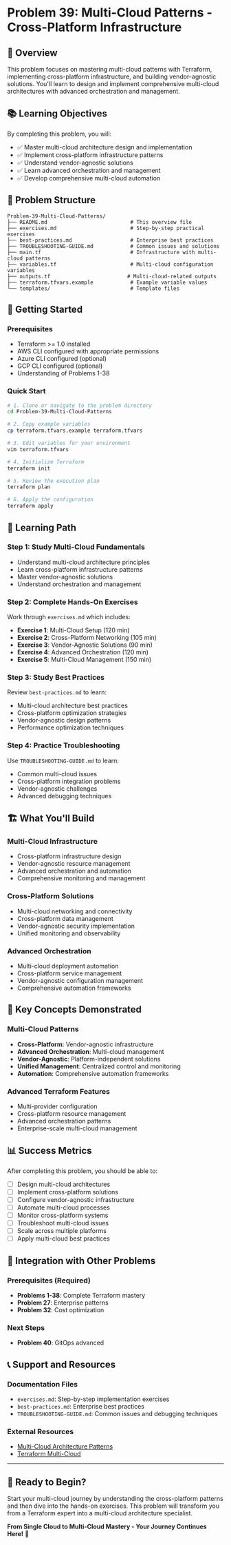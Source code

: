 # Problem 39: Multi-Cloud Patterns - Cross-Platform Infrastructure

## 🎯 Overview

This problem focuses on mastering multi-cloud patterns with Terraform, implementing cross-platform infrastructure, and building vendor-agnostic solutions. You'll learn to design and implement comprehensive multi-cloud architectures with advanced orchestration and management.

## 📚 Learning Objectives

By completing this problem, you will:
- ✅ Master multi-cloud architecture design and implementation
- ✅ Implement cross-platform infrastructure patterns
- ✅ Understand vendor-agnostic solutions
- ✅ Learn advanced orchestration and management
- ✅ Develop comprehensive multi-cloud automation

## 📁 Problem Structure

```
Problem-39-Multi-Cloud-Patterns/
├── README.md                           # This overview file
├── exercises.md                        # Step-by-step practical exercises
├── best-practices.md                   # Enterprise best practices
├── TROUBLESHOOTING-GUIDE.md            # Common issues and solutions
├── main.tf                             # Infrastructure with multi-cloud patterns
├── variables.tf                        # Multi-cloud configuration variables
├── outputs.tf                         # Multi-cloud-related outputs
├── terraform.tfvars.example            # Example variable values
└── templates/                          # Template files
```

## 🚀 Getting Started

### Prerequisites
- Terraform >= 1.0 installed
- AWS CLI configured with appropriate permissions
- Azure CLI configured (optional)
- GCP CLI configured (optional)
- Understanding of Problems 1-38

### Quick Start
```bash
# 1. Clone or navigate to the problem directory
cd Problem-39-Multi-Cloud-Patterns

# 2. Copy example variables
cp terraform.tfvars.example terraform.tfvars

# 3. Edit variables for your environment
vim terraform.tfvars

# 4. Initialize Terraform
terraform init

# 5. Review the execution plan
terraform plan

# 6. Apply the configuration
terraform apply
```

## 📖 Learning Path

### Step 1: Study Multi-Cloud Fundamentals
- Understand multi-cloud architecture principles
- Learn cross-platform infrastructure patterns
- Master vendor-agnostic solutions
- Understand orchestration and management

### Step 2: Complete Hands-On Exercises
Work through `exercises.md` which includes:
- **Exercise 1**: Multi-Cloud Setup (120 min)
- **Exercise 2**: Cross-Platform Networking (105 min)
- **Exercise 3**: Vendor-Agnostic Solutions (90 min)
- **Exercise 4**: Advanced Orchestration (120 min)
- **Exercise 5**: Multi-Cloud Management (150 min)

### Step 3: Study Best Practices
Review `best-practices.md` to learn:
- Multi-cloud architecture best practices
- Cross-platform optimization strategies
- Vendor-agnostic design patterns
- Performance optimization techniques

### Step 4: Practice Troubleshooting
Use `TROUBLESHOOTING-GUIDE.md` to learn:
- Common multi-cloud issues
- Cross-platform integration problems
- Vendor-agnostic challenges
- Advanced debugging techniques

## 🏗️ What You'll Build

### Multi-Cloud Infrastructure
- Cross-platform infrastructure design
- Vendor-agnostic resource management
- Advanced orchestration and automation
- Comprehensive monitoring and management

### Cross-Platform Solutions
- Multi-cloud networking and connectivity
- Cross-platform data management
- Vendor-agnostic security implementation
- Unified monitoring and observability

### Advanced Orchestration
- Multi-cloud deployment automation
- Cross-platform service management
- Vendor-agnostic configuration management
- Comprehensive automation frameworks

## 🎯 Key Concepts Demonstrated

### Multi-Cloud Patterns
- **Cross-Platform**: Vendor-agnostic infrastructure
- **Advanced Orchestration**: Multi-cloud management
- **Vendor-Agnostic**: Platform-independent solutions
- **Unified Management**: Centralized control and monitoring
- **Automation**: Comprehensive automation frameworks

### Advanced Terraform Features
- Multi-provider configuration
- Cross-platform resource management
- Advanced orchestration patterns
- Enterprise-scale multi-cloud management

## 📊 Success Metrics

After completing this problem, you should be able to:
- [ ] Design multi-cloud architectures
- [ ] Implement cross-platform solutions
- [ ] Configure vendor-agnostic infrastructure
- [ ] Automate multi-cloud processes
- [ ] Monitor cross-platform systems
- [ ] Troubleshoot multi-cloud issues
- [ ] Scale across multiple platforms
- [ ] Apply multi-cloud best practices

## 🔗 Integration with Other Problems

### Prerequisites (Required)
- **Problems 1-38**: Complete Terraform mastery
- **Problem 27**: Enterprise patterns
- **Problem 32**: Cost optimization

### Next Steps
- **Problem 40**: GitOps advanced

## 📞 Support and Resources

### Documentation Files
- `exercises.md`: Step-by-step implementation exercises
- `best-practices.md`: Enterprise best practices
- `TROUBLESHOOTING-GUIDE.md`: Common issues and debugging techniques

### External Resources
- [Multi-Cloud Architecture Patterns](https://aws.amazon.com/architecture/multi-cloud/)
- [Terraform Multi-Cloud](https://www.terraform.io/docs/providers/index.html)

---

## 🎉 Ready to Begin?

Start your multi-cloud journey by understanding the cross-platform patterns and then dive into the hands-on exercises. This problem will transform you from a Terraform expert into a multi-cloud architecture specialist.

**From Single Cloud to Multi-Cloud Mastery - Your Journey Continues Here!** 🚀
